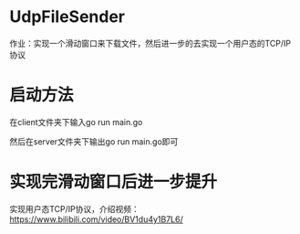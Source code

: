 # UdpFileSender

作业：实现一个滑动窗口来下载文件，然后进一步的去实现一个用户态的TCP/IP协议

# 启动方法

在client文件夹下输入go run main.go

然后在server文件夹下输出go run main.go即可

# 实现完滑动窗口后进一步提升

实现用户态TCP/IP协议，介绍视频：https://www.bilibili.com/video/BV1du4y1B7L6/

